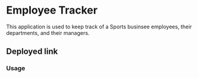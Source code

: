 # Employee Tracker

This application is used to keep track of a Sports businsee employees, their departments, and their managers.


## Deployed link 


### Usage

 



